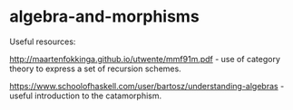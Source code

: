 # algebra-and-morphisms

Useful resources:

http://maartenfokkinga.github.io/utwente/mmf91m.pdf - use of category theory to express a set of recursion schemes.

https://www.schoolofhaskell.com/user/bartosz/understanding-algebras - useful introduction to the catamorphism.
